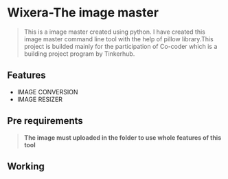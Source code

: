# Wixera-The image master
> This is a image master created using python. I have created this image master command line tool with the help of pillow library.This project is builded mainly for the participation of Co-coder which is a building project program by Tinkerhub.

## Features
* IMAGE CONVERSION
* IMAGE RESIZER
## Pre requirements
> **The image must uploaded in the folder to use whole features of this tool**

## Working


